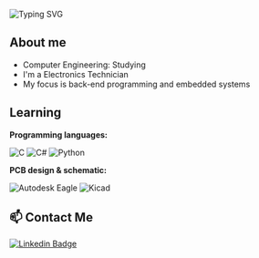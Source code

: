 ![Typing SVG](https://readme-typing-svg.demolab.com?font=Fira+Code&duration=4000&pause=100&center=true&vCenter=true&width=435&lines=Hi%2C+I'm+Jeferson+Marcante.;Welcome+to+my+profile.)

## About me
  - Computer Engineering: Studying
  - I'm a Electronics Technician
  - My focus is back-end programming and embedded systems

## Learning
**Programming languages:**

![C](https://img.shields.io/badge/C-A8B9CC?style=flat&logo=c&logoColor=white)
![C#](https://img.shields.io/badge/C%23-512BD4?style=flat&logo=csharp&logoColor=white)
![Python](https://img.shields.io/badge/Python-3776AB?style=flat&logo=python&logoColor=white)

**PCB design & schematic:**

![Autodesk Eagle](https://img.shields.io/badge/Autodesk_Eagle-0072EF?style=flat&logo=Eagle&logoColor=white)
![Kicad](https://img.shields.io/badge/KiCad-314CB0?style=flat&logo=kicad&logoColor=white)

## 📫 Contact Me
[![Linkedin Badge](https://img.shields.io/badge/-JefersonMarcante-blue?style=flat&logo=Linkedin&logoColor=white&link=https://www.linkedin.com/in/JefersonMarcante/)](https://www.linkedin.com/in/JefersonMarcante/)

<!--
![Jeferson's GitHub stats](https://github-readme-stats.vercel.app/api?username=JefersonMarcante&theme=dark&hide=stars,commits,prs,issues,contribs)
![Top Langs](https://github-readme-stats.vercel.app/api/top-langs/?username=JefersonMarcante&layout=compact&langs_count=5&theme=dark)
![Readme Card](https://github-readme-stats.vercel.app/api/pin/?username=JefersonMarcante&repo={Repo})
-->
